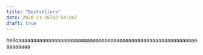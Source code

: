 ```yaml
---
title: "Bestsellers"
date: 2020-11-26T12:54:26Z
draft: true
---
```

helloaaaaaaaaaaaaaaaaaaaaaaaaaaaaaaaaaaaaaaaaaaaaaaaaaaaaaaaaaaaaaaaaaaaa
